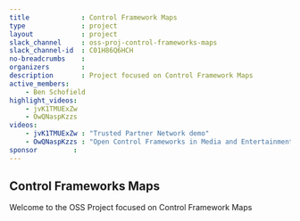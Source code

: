 ```yaml
---
title             : Control Framework Maps
type              : project
layout            : project
slack_channel     : oss-proj-control-frameworks-maps
slack_channel-id  : C01H86Q6HCH
no-breadcrumbs    :
organizers        :
description       : Project focused on Control Framework Maps
active_members:
    - Ben Schofield
highlight_videos:
    - jvK1TMUExZw
    - OwQNaspKzzs
videos:
    - jvK1TMUExZw : "Trusted Partner Network demo"
    - OwQNaspKzzs : "Open Control Frameworks in Media and Entertainment"
sponsor         :
---
```


## Control Frameworks Maps

Welcome to the OSS Project focused on Control Framework Maps